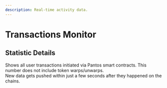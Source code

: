 ```yaml
---
description: Real-time activity data.
---
```


# Transactions Monitor

## Statistic Details

Shows all user transactions initiated via Pantos smart contracts. This number does not include token warps/unwarps.\
New data gets pushed within just a few seconds after they happened on the chains.
